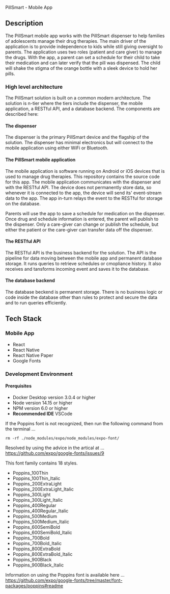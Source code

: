 PillSmart - Mobile App

## Description

The PillSmart mobile app works with the PillSmart dispenser to help families of adolescents manage their drug therapies. The main driver of the application is to provide independence to kids while still giving oversight to parents. The application uses two roles (patient and care giver) to manage the drugs. With the app, a parent can set a schedule for their child to take their medication and can later verify that the pill was dispensed. The child will shake the stigma of the orange bottle with a sleek device to hold her pills.

### High level architecture

The PillSmart solution is built on a common modern architecture. The solution is n-tier where the tiers include the dispenser, the mobile application, a RESTful API, and a database backend. The components are described here:

#### The dispenser

The dispenser is the primary PillSmart device and the flagship of the solution. The dispenser has minimal electronics but will connect to the mobile application using either WiFi or Bluetooth.

#### The PillSmart mobile application

The mobile application is software running on Android or iOS devices that is used to manage drug therapies. This repository contains the source code for this app. The mobile application communicates with the dispenser and with the RESTful API. The device does not permanently store data, so whenever it is connected to the app, the device will send its' event-stream data to the app. The app in-turn relays the event to the RESTful for storage on the database.

Parents will use the app to save a schedule for medication on the dispenser. Once drug and schedule information is entered, the parent will publish to the dispenser. Only a care-giver can change or publish the schedule, but either the patient or the care-giver can transfer data off the dispenser.

#### The RESTful API

The RESTful API is the business backend for the solution. The API is the pipeline for data moving between the mobile app and permanent database storage. It runs queries to retrieve schedules or cmopliance history. It also receives and tansforms incoming event and saves it to the database.

#### The database backend

The database beckend is permanent storage. There is no business logic or code inside the database other than rules to protect and secure the data and to run queries efficiently.

## Tech Stack

### Mobile App

- React
- React Native
- React Native Paper
- Google Fonts

### Development Environment

#### Prerquisites

- Docker Desktop version 3.0.4 or higher
- Node version 14.15 or higher
- NPM version 6.0 or higher
- __Recommended IDE__ VSCode


If the Poppins font is not recognized, then run the following command from the terminal ...
```
rm -rf ./node_modules/expo/node_modules/expo-font/
```
Resolved by using the advice in the artical at ... https://github.com/expo/google-fonts/issues/9

This font family contains 18 styles.

- Poppins_100Thin
- Poppins_100Thin_Italic
- Poppins_200ExtraLight
- Poppins_200ExtraLight_Italic
- Poppins_300Light
- Poppins_300Light_Italic
- Poppins_400Regular
- Poppins_400Regular_Italic
- Poppins_500Medium
- Poppins_500Medium_Italic
- Poppins_600SemiBold
- Poppins_600SemiBold_Italic
- Poppins_700Bold
- Poppins_700Bold_Italic
- Poppins_800ExtraBold
- Poppins_800ExtraBold_Italic
- Poppins_900Black
- Poppins_900Black_Italic

Information on using the Poppins font is available here ... https://github.com/expo/google-fonts/tree/master/font-packages/poppins#readme
